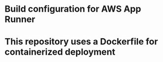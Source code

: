# Build configuration for AWS App Runner
# This repository uses a Dockerfile for containerized deployment
